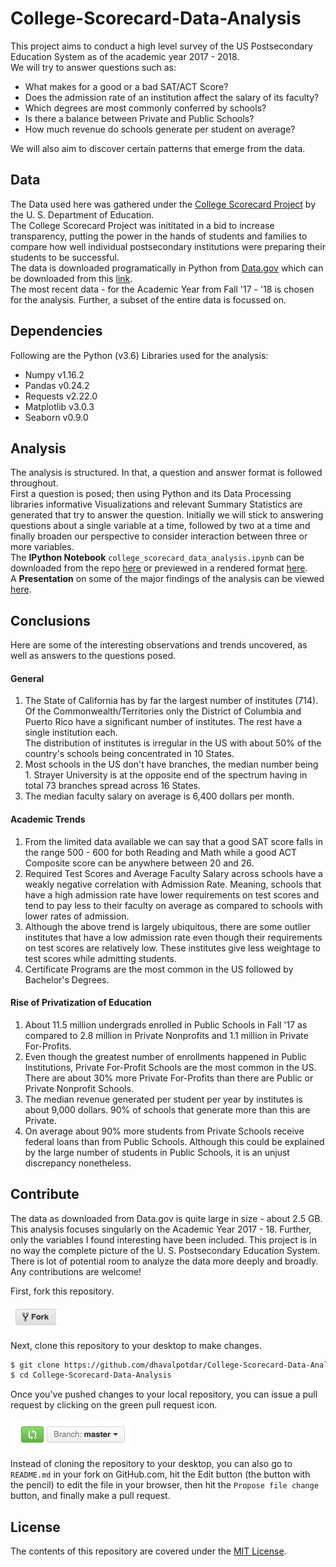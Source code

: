 # College-Scorecard-Data-Analysis

This project aims to conduct a high level survey of the US Postsecondary Education System as of the academic year 2017 - 2018.<br>
We will try to answer questions such as:
- What makes for a good or a bad SAT/ACT Score?
- Does the admission rate of an institution affect the salary of its faculty?
- Which degrees are most commonly conferred by schools?
- Is there a balance between Private and Public Schools?
- How much revenue do schools generate per student on average? <br>

We will also aim to discover certain patterns that emerge from the data.

## Data
The Data used here was gathered under the [College Scorecard Project](https://collegescorecard.ed.gov/) by the U. S. Department of 
Education. <br>
The College Scorecard Project was inititated in a bid to increase transparency, putting the power in the hands of students and families 
to compare how well individual postsecondary institutions were preparing their students to be successful. <br>
The data is downloaded programatically in Python from [Data.gov](https://www.data.gov/) which can be downloaded from this 
[link](https://catalog.data.gov/dataset/college-scorecard). <br>
The most recent data - for the Academic Year from Fall '17 - '18 is chosen for the analysis. Further, a subset of the entire data is 
focussed on.

## Dependencies
Following are the Python (v3.6) Libraries used for the analysis:
- Numpy v1.16.2
- Pandas v0.24.2
- Requests v2.22.0
- Matplotlib v3.0.3
- Seaborn v0.9.0 

## Analysis
The analysis is structured. In that, a question and answer format is followed throughout.<br> First a question is posed; 
then using Python and its Data Processing libraries informative Visualizations and relevant Summary Statistics are generated
that try to answer the question. Initially we will stick to answering questions about a single variable at a time, followed by two at a 
time and finally broaden our perspective to  consider interaction between three or more variables.<br>
The __IPython Notebook__ `college_scorecard_data_analysis.ipynb` can be downloaded from the repo 
[here](https://github.com/dhavalpotdar/College-Scorecard-Data-Analysis/blob/master/college_scorecard_data_analysis.ipynb)
or previewed in a rendered format 
[here](https://nbviewer.jupyter.org/github/dhavalpotdar/College-Scorecard-Data-Analysis/blob/master/college_scorecard_data_analysis.ipynb). <br>
A __Presentation__ on some of the major findings of the analysis can be viewed 
[here](https://dhavalpotdar.github.io/College-Scorecard-Data-Analysis/).

## Conclusions
Here are some of the interesting observations and trends uncovered, as well as answers to the questions posed. <br>
#### General 
1. The State of California has by far the largest number of institutes (714). Of the Commonwealth/Territories only the District of 
Columbia and Puerto Rico have a significant number of institutes. The rest have a single institution each. <br>The distribution of 
institutes is irregular in the US with about 50% of the country's schools being concentrated in 10 States. 
2. Most schools in the US don't have branches, the median number being 1. Strayer University is at the opposite end of the spectrum 
having in total 73 branches spread across 16 States.
3. The median faculty salary on average is 6,400 dollars per month.

#### Academic Trends
1. From the limited data available we can say that a good SAT score falls in the range 500 - 600 for both Reading and Math while a good 
ACT Composite score can be anywhere between 20 and 26.
2. Required Test Scores and Average Faculty Salary across schools have a weakly negative correlation with Admission Rate. Meaning, 
schools that have a high admission rate have lower requirements on test scores and tend to pay less to their faculty on average as 
compared to schools with lower rates of admission.
3. Although the above trend is largely ubiquitous, there are some outlier institutes that have a low admission rate even though their 
requirements on test scores are relatively low. These institutes give less weightage to test scores while admitting students.
4. Certificate Programs are the most common in the US followed by Bachelor's Degrees.

#### Rise of Privatization of Education
1. About 11.5 million undergrads enrolled in Public Schools in Fall '17 as compared to 2.8 million in Private Nonprofits and 1.1 million
in Private For-Profits.
2. Even though the greatest number of enrollments happened in Public Institutions, Private For-Profit Schools are the most common in 
the US. There are about 30% more Private For-Profits than there are Public or Private Nonprofit Schools.
3. The median revenue generated per student per year by institutes is about 9,000 dollars. 90% of schools that generate more than this 
are Private.
4. On average about 90% more students from Private Schools receive federal loans than from Public Schools. Although this could be 
explained by the large number of students in Public Schools, it is an unjust discrepancy nonetheless.


## Contribute
The data as downloaded from Data.gov is quite large in size - about 2.5 GB. This analysis focuses singularly on the Academic 
Year 2017 - 18.
Further, only the variables I found interesting have been included. This project is in no way the complete picture of the U. S. 
Postsecondary
Education System. <br>
There is lot of potential room to analyze the data more deeply and broadly. Any contributions are welcome!

First, fork this repository.

![Fork Icon](images/fork-icon.png)

Next, clone this repository to your desktop to make changes.

```sh
$ git clone https://github.com/dhavalpotdar/College-Scorecard-Data-Analysis.git
$ cd College-Scorecard-Data-Analysis
```

Once you've pushed changes to your local repository, you can issue a pull request by clicking on the green pull request icon.

![Pull Request Icon](images/pull-request-icon.png)

Instead of cloning the repository to your desktop, you can also go to `README.md` in your fork on GitHub.com, hit the Edit 
button (the button with the pencil) to edit the file in your browser, then hit the `Propose file change` button, and finally make 
a pull request. 

## License
The contents of this repository are covered under the [MIT License](https://github.com/dhavalpotdar/College-Scorecard-Data-Analysis/blob/master/LICENSE).
